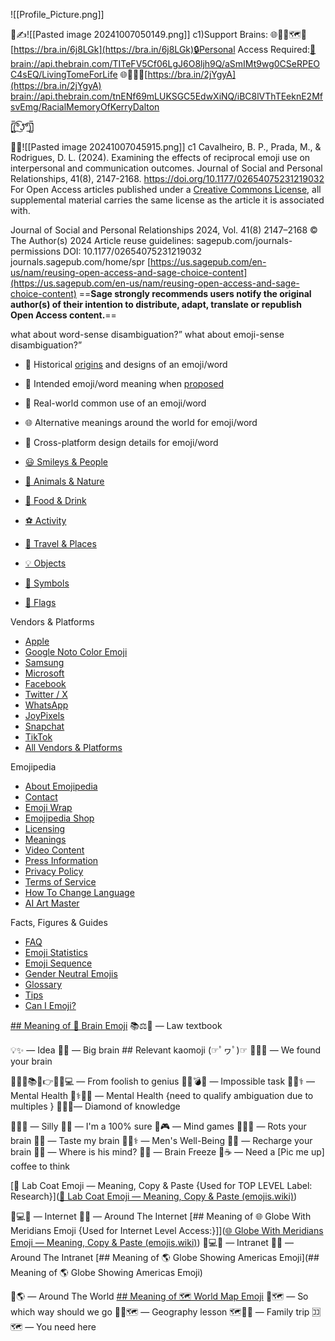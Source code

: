 ![[Profile_Picture.png]]

🧠✍️![[Pasted image 20241007050149.png]] c1)Support Brains:
🌐🧠🥼🗺️🚧[https://bra.in/6j8LGk](https://bra.in/6j8LGk)🔒Personal Access Required:[🔑](https://app.thebrain.com/)
[brain://api.thebrain.com/TITeFV5Cf06LgJ6O8ljh9Q/aSmIMt9wg0CSeRPEOC4sEQ/LivingTomeForLife](brain://api.thebrain.com/TITeFV5Cf06LgJ6O8ljh9Q/aSmIMt9wg0CSeRPEOC4sEQ/LivingTomeForLife)
🌐🧠🥼🚧[https://bra.in/2jYgyA](https://bra.in/2jYgyA)
[brain://api.thebrain.com/tnENf69mLUKSGC5EdwXiNQ/iBC8lVThTEeknE2MfsvEmg/RacialMemoryOfKerryDalton](brain://api.thebrain.com/tnENf69mLUKSGC5EdwXiNQ/iBC8lVThTEeknE2MfsvEmg/RacialMemoryOfKerryDalton)

[̲̅$̲̅(̲̅ ͡° ͜ʖ ͡°̲̅)̲̅$̲̅]

🤷‍♂️![[Pasted image 20241007045915.png]]
c1 Cavalheiro, B. P., Prada, M., & Rodrigues, D. L. (2024). Examining the effects of reciprocal emoji use on interpersonal and communication outcomes. Journal of Social and Personal Relationships, 41(8), 2147-2168. https://doi.org/10.1177/02654075231219032
For Open Access articles published under a [Creative Commons License](https://creativecommons.org/licenses/), all supplemental material carries the same license as the article it is associated with.

Journal of Social and Personal Relationships 2024, Vol. 41(8) 2147–2168 © The Author(s) 2024 Article reuse guidelines: sagepub.com/journals-permissions DOI: 10.1177/02654075231219032 journals.sagepub.com/home/spr
[https://us.sagepub.com/en-us/nam/reusing-open-access-and-sage-choice-content](https://us.sagepub.com/en-us/nam/reusing-open-access-and-sage-choice-content)
==**Sage strongly recommends users notify the original author(s) of their intention to distribute, adapt, translate or republish Open Access content.**==

what about word-sense disambiguation?”
what about emoji-sense disambiguation?”
- 📜 Historical [origins](https://blog.emojipedia.org/correcting-the-record-on-the-first-emoji-set/) and designs of an emoji/word
- 📝 Intended emoji/word meaning when [proposed](https://emojipedia.org/proposals/)
- 👫 Real-world common use of an emoji/word
- 🌐 Alternative meanings around the world for emoji/word
- 📲 Cross-platform design details for emoji/word

- [😃 Smileys & People](https://emojipedia.org/people/)
- [🐻 Animals & Nature](https://emojipedia.org/nature/)
- [🍔 Food & Drink](https://emojipedia.org/food-drink/)
- [⚽ Activity](https://emojipedia.org/activity/)
- [🌇 Travel & Places](https://emojipedia.org/travel-places/)
- [💡 Objects](https://emojipedia.org/objects/)
- [🔣 Symbols](https://emojipedia.org/symbols/)
- [🎌 Flags](https://emojipedia.org/flags/)

Vendors & Platforms

- [Apple](https://emojipedia.org/apple)
- [Google Noto Color Emoji](https://emojipedia.org/google)
- [Samsung](https://emojipedia.org/samsung)
- [Microsoft](https://emojipedia.org/microsoft)
- [Facebook](https://emojipedia.org/facebook)
- [Twitter / X](https://emojipedia.org/twitter)
- [WhatsApp](https://emojipedia.org/whatsapp)
- [JoyPixels](https://emojipedia.org/joypixels)
- [Snapchat](https://emojipedia.org/snapchat)
- [TikTok](https://emojipedia.org/tiktok)
- [All Vendors & Platforms](https://emojipedia.org/vendors)

Emojipedia

- [About Emojipedia](https://emojipedia.org/about)
- [Contact](https://emojipedia.org/contact)
- [Emoji Wrap](https://emojipedia.org/emoji-wrap)
- [Emojipedia Shop](https://emojipedia.org/shop)
- [Licensing](https://emojipedia.org/licensing)
- [Meanings](https://emojipedia.org/meanings)
- [Video Content](https://emojipedia.org/video-content)
- [Press Information](https://emojipedia.org/press)
- [Privacy Policy](https://emojipedia.org/privacy-policy)
- [Terms of Service](https://emojipedia.org/tos)
- [How To Change Language](https://emojipedia.org/change-language)
- [AI Art Master](https://emojipedia.org/ai-art-generator)

Facts, Figures & Guides

- [FAQ](https://emojipedia.org/faq)
- [Emoji Statistics](https://emojipedia.org/stats)
- [Emoji Sequence](https://emojipedia.org/emoji-sequence)
- [Gender Neutral Emojis](https://emojipedia.org/neutral)
- [Glossary](https://emojipedia.org/glossary)
- [Tips](https://emojipedia.org/tips)
- [Can I Emoji?](https://emojipedia.org/caniemoji)

[## Meaning of 🧠 Brain Emoji](https://emojis.wiki/brain/)
📚⚖️🧠 — Law textbook

💡✨ — Idea
💪🧠 — Big brain 
	## Relevant kaomoji (☞ﾟヮﾟ)☞
🕵️‍♂️🧠 — We found your brain

🤪🧠➕📚🏫👉🧠🤓💻 — From foolish to genius
🧠💭💣💥 — Impossible task
🧠🏥⚕️ — Mental Health
🧠⚕️👩‍⚕️ — Mental Health {need to qualify ambiguation due to multiples  }
🧠🤔💎— Diamond of knowledge

🫵🤏🧠 — Silly
💯🧠 — I'm a 100% sure
🧠🎮 — Mind games
📱🤤🧠 — Rots your brain
🧠👅 — Taste my brain
👨🧠⚕️ — Men's Well-Being
🧠🔌 — Recharge your brain
🤨🧠 — Where is his mind?
🧠🥶 — Brain Freeze
🧠☕ — Need a [Pic me up] coffee to think


[🥼 Lab Coat Emoji — Meaning, Copy & Paste {Used for TOP LEVEL Label: Research}]([🥼 Lab Coat Emoji — Meaning, Copy & Paste (emojis.wiki)](https://emojis.wiki/lab-coat/))

📡💻🌐 — Internet
🔄🌐 — Around The Internet
[## Meaning of 🌐 Globe With Meridians Emoji {Used for Internet Level Access:}]]([🌐 Globe With Meridians Emoji — Meaning, Copy & Paste (emojis.wiki)](https://emojis.wiki/globe-with-meridians/))
📡💻🌐 — Intranet
🔄🌐 — Around The Intranet
[## Meaning of 🌎 Globe Showing Americas Emoji](## Meaning of 🌎 Globe Showing Americas Emoji)

🔄🌎 — Around The World
[## Meaning of 🗺️ World Map Emoji](https://emojis.wiki/world-map/)
🧭🗺️ — So which way should we go
👩‍🏫🗺️ — Geography lesson
🗺️🗽🗼 — Family trip
🈁🗺️ — You need here

